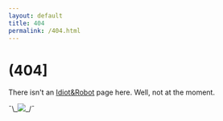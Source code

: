 ```yaml
---
layout: default
title: 404
permalink: /404.html
---
```

<h1>(404]</h1>
<p>There isn't an <a href="{{ site.baseurl }}/">Idiot&Robot</a> page here. Well, not at the moment.</p>
¯\_<img src="{{ site.avatar }}">_/¯
